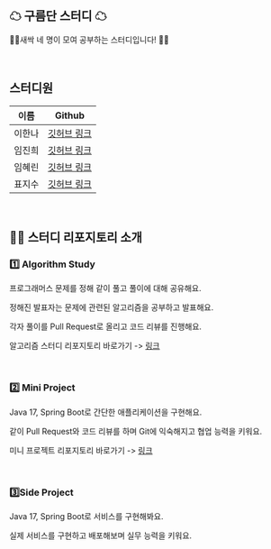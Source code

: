 ## ☁ 구름단 스터디 ☁

🌱🌱새싹 네 명이 모여 공부하는 스터디입니다! 🌱🌱

<!-- 구름단 노션 홈 링크 -->

<br>

## 스터디원

|이름|Github|
|---|---|
|이한나|[깃허브 링크](https://github.com/12ka39)|
|임진희|[깃허브 링크](https://github.com/liimjiin)|
|임혜린|[깃허브 링크](https://github.com/hyerin315)|
|표지수|[깃허브 링크](https://github.com/JisooPyo)|

<br>

## 👩‍🏫 스터디 리포지토리 소개

### 1️⃣ Algorithm Study

프로그래머스 문제를 정해 같이 풀고 풀이에 대해 공유해요.

정해진 발표자는 문제에 관련된 알고리즘을 공부하고 발표해요.

각자 풀이를 Pull Request로 올리고 코드 리뷰를 진행해요.

알고리즘 스터디 리포지토리 바로가기 -> [링크](https://github.com/SeSAC-Cloudan/Algorithm)

<!-- Algorithm Study 노션 페이지 -->

<br>

### 2️⃣ Mini Project

Java 17, Spring Boot로 간단한 애플리케이션을 구현해요.

같이 Pull Request와 코드 리뷰를 하며 Git에 익숙해지고 협업 능력을 키워요.

미니 프로젝트 리포지토리 바로가기 -> [링크](https://github.com/SeSAC-Cloudan/MiniProject)

<!-- Mini Project 노션 페이지 -->

<br>

### 3️⃣Side Project

Java 17, Spring Boot로 서비스를 구현해봐요.

실제 서비스를 구현하고 배포해보며 실무 능력을 키워요.

<!-- Side Project 리포지토리 페이지 -->
<!-- Side Project 노션 페이지 -->
